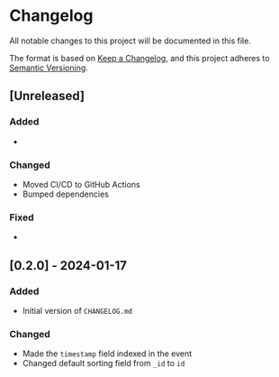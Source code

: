 # Changelog

All notable changes to this project will be documented in this file.

The format is based on [Keep a Changelog](https://keepachangelog.com/en/1.0.0/),
and this project adheres to [Semantic Versioning](https://semver.org/spec/v2.0.0.html).

## [Unreleased]

### Added

*

### Changed

* Moved CI/CD to GitHub Actions
* Bumped dependencies

### Fixed

*

## [0.2.0] - 2024-01-17

### Added

* Initial version of `CHANGELOG.md`

### Changed

* Made the `timestamp` field indexed in the event
* Changed default sorting field from `_id` to `id`
